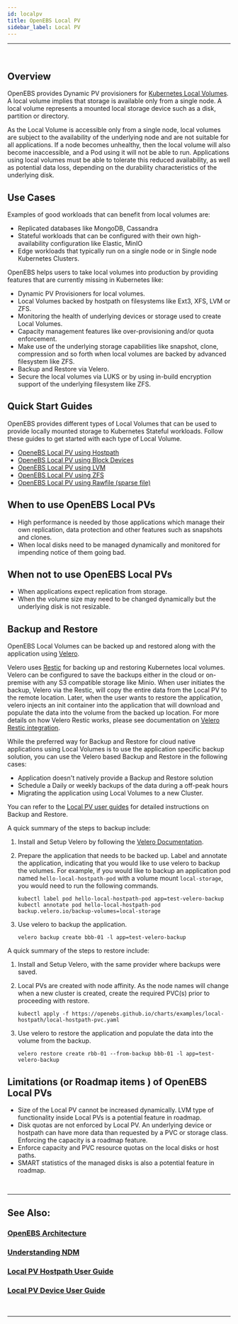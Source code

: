 ```yaml
---
id: localpv
title: OpenEBS Local PV 
sidebar_label: Local PV
---
```

------

<br>

## Overview

OpenEBS provides Dynamic PV provisioners for [Kubernetes Local Volumes](https://kubernetes.io/docs/concepts/storage/volumes/#local). A local volume implies that storage is available only from a single node.  A local volume represents a mounted local storage device such as a disk, partition or directory. 

As the Local Volume is accessible only from a single node, local volumes are subject to the availability of the underlying node and are not suitable for all applications. If a node becomes unhealthy, then the local volume will also become inaccessible, and a Pod using it will not be able to run. Applications using local volumes must be able to tolerate this reduced availability, as well as potential data loss, depending on the durability characteristics of the underlying disk.


## Use Cases

Examples of good workloads that can benefit from local volumes are: 

- Replicated databases like MongoDB, Cassandra
- Stateful workloads that can be configured with their own high-availability configuration like Elastic, MinIO 
- Edge workloads that typically run on a single node or in Single node Kubernetes Clusters.

OpenEBS helps users to take local volumes into production by providing features that are currently missing in Kubernetes like:

- Dynamic PV Provisioners for local volumes.
- Local Volumes backed by hostpath on filesystems like Ext3, XFS, LVM or ZFS.
- Monitoring the health of underlying devices or storage used to create Local Volumes. 
- Capacity management features like over-provisioning and/or quota enforcement. 
- Make use of the underlying storage capabilities like snapshot, clone, compression and so forth when local volumes are backed by advanced filesystem like ZFS. 
- Backup and Restore via Velero. 
- Secure the local volumes via LUKS or by using in-build encryption support of the underlying filesystem like ZFS.

## Quick Start Guides

OpenEBS provides different types of Local Volumes that can be used to provide locally mounted storage to Kubernetes Stateful workloads. Follow these guides to get started with each type of Local Volume. 

- [OpeneBS Local PV using Hostpath](/docs/next/uglocalpv-hostpath.html)
- [OpeneBS Local PV using Block Devices](/docs/next/uglocalpv-device.html)
- <a href="https://github.com/openebs/lvm-localpv" target="_blank">OpenEBS Local PV using LVM </a>
- <a href="https://github.com/openebs/zfs-localpv" target="_blank">OpenEBS Local PV using ZFS </a>
- <a href="https://github.com/openebs/rawfile-localpv" target="_blank">OpenEBS Local PV using Rawfile (sparse file) </a>


## When to use OpenEBS Local PVs

- High performance is needed by those applications which manage their own replication, data protection and other features such as snapshots and clones.
- When local disks need to be managed dynamically and monitored for impending notice of them going bad.



## When not to use OpenEBS Local PVs

- When applications expect replication from storage.
- When the volume size may need to be changed dynamically but the underlying disk is not resizable. 

## Backup and Restore 

OpenEBS Local Volumes can be backed up and restored along with the application using [Velero](https://velero.io). 

Velero uses [Restic](https://github.com/restic/restic) for backing up and restoring Kubernetes local volumes. Velero can be configured to save the backups either in the cloud or on-premise with any S3 compatible storage like Minio. When user initiates the backup, Velero via the Restic, will copy the entire data from the Local PV to the remote location. Later, when the user wants to restore the application, velero injects an init container into the application that will download and populate the data into the volume from the backed up location. For more details on how Velero Restic works, please see documentation on [Velero Restic integration](https://velero.io/docs/v1.3.2/restic/). 

While the preferred way for Backup and Restore for cloud native applications using Local Volumes is to use the application specific backup solution, you can use the Velero based Backup and Restore in the following cases:
- Application doesn't natively provide a Backup and Restore solution
- Schedule a Daily or weekly backups of the data during a off-peak hours
- Migrating the application using Local Volumes to a new Cluster. 

You can refer to the [Local PV user guides](#see-also) for detailed instructions on Backup and Restore. 

A quick summary of the steps to backup include:

1. Install and Setup Velero by following the [Velero Documentation](https://velero.io/docs/).  

2. Prepare the application that needs to be backed up. Label and annotate the application, indicating that you would like to use velero to backup the volumes. For example, if you would like to backup an application pod named `hello-local-hostpath-pod` with a volume mount `local-storage`, you would need to run the following commands. 
   
   ```
   kubectl label pod hello-local-hostpath-pod app=test-velero-backup
   kubectl annotate pod hello-local-hostpath-pod backup.velero.io/backup-volumes=local-storage
   ```
3. Use velero to backup the application. 
   ```
   velero backup create bbb-01 -l app=test-velero-backup
   ```

A quick summary of the steps to restore include:

1. Install and Setup Velero, with the same provider where backups were saved. 

2. Local PVs are created with node affinity. As the node names will change when a new cluster is created, create the required PVC(s) prior to proceeding with restore. 
   ```
   kubectl apply -f https://openebs.github.io/charts/examples/local-hostpath/local-hostpath-pvc.yaml
   ```
   
3. Use velero to restore the application and populate the data into the volume from the backup. 
   ```
   velero restore create rbb-01 --from-backup bbb-01 -l app=test-velero-backup
   ```

## Limitations (or Roadmap items ) of OpenEBS Local PVs

- Size of the Local PV cannot be increased dynamically. LVM type of functionality inside Local PVs is a potential feature in roadmap.
- Disk quotas are not enforced by Local PV. An underlying device or hostpath can have more data than requested by a PVC or storage class. Enforcing the capacity is a roadmap feature.
- Enforce capacity and PVC resource quotas on the local disks or host paths.
- SMART statistics of the managed disks is also a potential feature in roadmap.

<br>

<hr>

## See Also:

### [OpenEBS Architecture](/docs/next/architecture.html)

### [Understanding NDM](/docs/next/ndm.html)

### [Local PV Hostpath User Guide](/docs/next/uglocalpv-hostpath.html)

### [Local PV Device User Guide](/docs/next/uglocalpv-device.html)

<br>

<hr>

<br>


